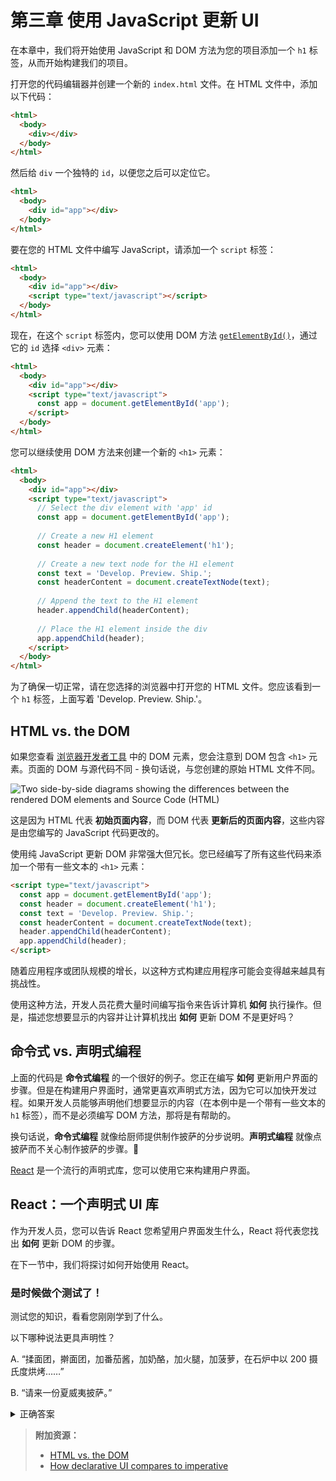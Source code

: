 # 第三章 使用 JavaScript 更新 UI

<!-- In this chapter, we'll start building out our project by using JavaScript and DOM methods to add an `h1` tag to your project. -->

在本章中，我们将开始使用 JavaScript 和 DOM 方法为您的项目添加一个 `h1` 标签，从而开始构建我们的项目。

<!-- Open your code editor and create a new `index.html` file. Inside the HTML file, add the following code: -->

打开您的代码编辑器并创建一个新的 `index.html` 文件。在 HTML 文件中，添加以下代码：

```html
<html>
  <body>
    <div></div>
  </body>
</html>
```

<!-- Then give the `div` a unique `id` so that you can target it later. -->

然后给 `div` 一个独特的 `id`，以便您之后可以定位它。

```html
<html>
  <body>
    <div id="app"></div>
  </body>
</html>
```

<!-- To write JavaScript inside your HTML file, add a `script` tag: -->

要在您的 HTML 文件中编写 JavaScript，请添加一个 `script` 标签：

```html
<html>
  <body>
    <div id="app"></div>
    <script type="text/javascript"></script>
  </body>
</html>
```

<!-- Now, inside the `script` tag, you can use a DOM method, [`getElementById()`](https://developer.mozilla.org/en-US/docs/Web/API/Document/getElementById), to select the `<div>` element by its `id`: -->

现在，在这个 `script` 标签内，您可以使用 DOM 方法 [`getElementById()`](https://developer.mozilla.org/en-US/docs/Web/API/Document/getElementById)，通过它的 `id` 选择 `<div>` 元素：

```html
<html>
  <body>
    <div id="app"></div>
    <script type="text/javascript">
      const app = document.getElementById('app');
    </script>
  </body>
</html>
```

<!-- You can continue using DOM methods to create a new `<h1>` element: -->

您可以继续使用 DOM 方法来创建一个新的 `<h1>` 元素：

```html
<html>
  <body>
    <div id="app"></div>
    <script type="text/javascript">
      // Select the div element with 'app' id
      const app = document.getElementById('app');
 
      // Create a new H1 element
      const header = document.createElement('h1');
 
      // Create a new text node for the H1 element
      const text = 'Develop. Preview. Ship.';
      const headerContent = document.createTextNode(text);
 
      // Append the text to the H1 element
      header.appendChild(headerContent);
 
      // Place the H1 element inside the div
      app.appendChild(header);
    </script>
  </body>
</html>
```

<!-- To make sure everything is working, open your HTML file inside your browser of choice. You should see an `h1` tag that says, 'Develop. Preview. Ship.'. -->

为了确保一切正常，请在您选择的浏览器中打开您的 HTML 文件。您应该看到一个 `h1` 标签，上面写着 'Develop. Preview. Ship.'。

## HTML vs. the DOM

<!-- If you look at the DOM elements inside your [browser developer tools](https://developer.mozilla.org/docs/Learn/Common_questions/Tools_and_setup/What_are_browser_developer_tools), you will notice the DOM includes the `<h1>` element. The DOM of the page is different from the source code - or in other words, the original HTML file you created. -->

如果您查看 [浏览器开发者工具](https://developer.mozilla.org/docs/Learn/Common_questions/Tools_and_setup/What_are_browser_developer_tools) 中的 DOM 元素，您会注意到 DOM 包含 `<h1>` 元素。页面的 DOM 与源代码不同 - 换句话说，与您创建的原始 HTML 文件不同。

![Two side-by-side diagrams showing the differences between the rendered DOM elements and Source Code (HTML)](https://nextjs.org/_next/image?url=%2Flearn%2Flight%2Flearn-dom-and-source.png&w=3840&q=75)

<!-- This is because the HTML represents the **initial page content**, whereas the DOM represents the **updated page content** which was changed by the JavaScript code you wrote. -->

这是因为 HTML 代表 **初始页面内容**，而 DOM 代表 **更新后的页面内容**，这些内容是由您编写的 JavaScript 代码更改的。

<!-- Updating the DOM with plain JavaScript is very powerful but verbose. You've written all this code to add an `<h1>` element with some text: -->

使用纯 JavaScript 更新 DOM 非常强大但冗长。您已经编写了所有这些代码来添加一个带有一些文本的 `<h1>` 元素：

```html
<script type="text/javascript">
  const app = document.getElementById('app');
  const header = document.createElement('h1');
  const text = 'Develop. Preview. Ship.';
  const headerContent = document.createTextNode(text);
  header.appendChild(headerContent);
  app.appendChild(header);
</script>
```

<!-- As the size of an app or team grows, it can become increasingly challenging to build applications this way. -->

随着应用程序或团队规模的增长，以这种方式构建应用程序可能会变得越来越具有挑战性。

<!-- With this approach, developers spend a lot of time writing instructions to tell the computer **how** it should do things. But wouldn't it be nice to describe **what** you want to show and let the computer figure out **how** to update the DOM? -->

使用这种方法，开发人员花费大量时间编写指令来告诉计算机 **如何** 执行操作。但是，描述您想要显示的内容并让计算机找出 **如何** 更新 DOM 不是更好吗？

<!-- ## Imperative vs. declarative programming -->

## 命令式 vs. 声明式编程

<!-- The code above is a good example of **imperative** **programming.** You're writing the steps for **how** the user interface should be updated. But when it comes to building user interfaces, a declarative approach is often preferred because it can speed up the development process. Instead of having to write DOM methods, it would be helpful if developers were able to declare **what** they want to show (in this case, an `h1` tag with some text). -->

上面的代码是 **命令式编程** 的一个很好的例子。您正在编写 **如何** 更新用户界面的步骤。但是在构建用户界面时，通常更喜欢声明式方法，因为它可以加快开发过程。如果开发人员能够声明他们想要显示的内容（在本例中是一个带有一些文本的 `h1` 标签），而不是必须编写 DOM 方法，那将是有帮助的。

<!-- In other words, **imperative programming** is like giving a chef step-by-step instructions on how to make a pizza. **Declarative programming** is like ordering a pizza without being concerned about the steps it takes to make the pizza. 🍕 -->

换句话说，**命令式编程** 就像给厨师提供制作披萨的分步说明。**声明式编程** 就像点披萨而不关心制作披萨的步骤。🍕

<!-- [React](https://react.dev/) is a popular declarative library that you can use build user interfaces. -->

[React](https://react.dev/) 是一个流行的声明式库，您可以使用它来构建用户界面。


<!-- ## React: A declarative UI library -->

## React：一个声明式 UI 库

<!-- As a developer, you can tell React what you want to happen to the user interface, and React will figure out the steps of **how** to update the DOM on your behalf. -->

作为开发人员，您可以告诉 React 您希望用户界面发生什么，React 将代表您找出 **如何** 更新 DOM 的步骤。

<!-- In the next section, we'll explore how you can get started with React. -->

在下一节中，我们将探讨如何开始使用 React。

<!-- ### It’s time to take a quiz! -->

### 是时候做个测试了！

<!-- Test your knowledge and see what you’ve just learned. -->

测试您的知识，看看您刚刚学到了什么。

<!-- Which of the following statements is more declarative? -->

以下哪种说法更具声明性？

<!-- A. "Knead the dough, roll the dough, add tomato sauce, add cheese, add ham, add pineapple, bake at 200 degrees celsius in a stone oven for..." -->

A. “揉面团，擀面团，加番茄酱，加奶酪，加火腿，加菠萝，在石炉中以 200 摄氏度烘烤……”

<!-- "A Hawaiian pizza please." -->

B. “请来一份夏威夷披萨。”

<!-- Declarative programming allows you to describe what you want to happen, rather than the steps to make it happen. -->

<details>
  <summary>正确答案</summary>
  B。声明式编程允许您描述您想要发生的事情，而不是实现它的步骤。
</details>

<!--
> **Additional Resources:**
> 
> - [HTML vs. the DOM](https://developer.chrome.com/docs/devtools/dom/#appendix)
> - [How declarative UI compares to imperative](https://react.dev/learn/reacting-to-input-with-state#how-declarative-ui-compares-to-imperative)
-->

> **附加资源：**
>
> - [HTML vs. the DOM](https://developer.chrome.com/docs/devtools/dom/#appendix)
> - [How declarative UI compares to imperative](https://react.dev/learn/reacting-to-input-with-state#how-declarative-ui-compares-to-imperative)

